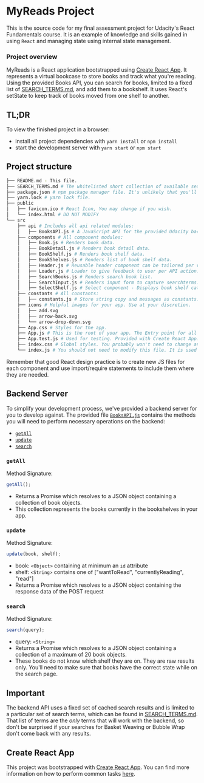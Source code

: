# MyReads Project

This is the source code for my final assessment project for Udacity's React Fundamentals course. It is an example of knowledge and skills gained in using `React` and managing state using internal state management.

### Project overview

MyReads is a React application bootstrapped using [Create React App](https://github.com/facebookincubator/create-react-app).
It represents a virtual bookcase to store books and track what you're reading. Using the provided Books API, you can search for books, limited to a fixed list of [SEARCH_TERMS.md](SEARCH_TERMS.md), and add them to a bookshelf.
It uses React's setState to keep track of books moved from one shelf to another.

## TL;DR

To view the finished project in a browser:

* install all project dependencies with `yarn install` or `npm install`
* start the development server with `yarn start` or `npm start`

## Project structure

```bash
├── README.md - This file.
├── SEARCH_TERMS.md # The whitelisted short collection of available search terms for you to use with your app.
├── package.json # npm package manager file. It's unlikely that you'll need to modify this.
├── yarn.lock # yarn lock file.
├── public
│   ├── favicon.ico # React Icon, You may change if you wish.
│   └── index.html # DO NOT MODIFY
└── src
    ├── api # Includes all api related modules:
    │   ├── BooksAPI.js # A JavaScript API for the provided Udacity backend. Instructions for the methods are below.
    ├── components # All component modules:
    │   ├── Book.js # Renders book data.
    │   ├── BookDetail.js # Renders book detail data.
    │   ├── BookShelf.js # Renders book shelf data.
    │   ├── BookShelves.js # Renders list of book shelf data.
    │   ├── Header.js # Reusable header component can be tailored per view.
    │   ├── Loader.js # Loader to give feedback to user per API action.
    │   ├── SearchBooks.js # Renders search book list.
    │   ├── SearchInput.js # Renders input form to capture searchterms.
    │   ├── SelectShelf.js # Select component - Displays book shelf category options and handles shelf selection.
    ├── constants # All constants:
    │   ├── constants.js # Store string copy and messages as constants.
    ├── icons # Helpful images for your app. Use at your discretion.
    │   ├── add.svg
    │   ├── arrow-back.svg
    │   └── arrow-drop-down.svg
    ├── App.css # Styles for the app.
    ├── App.js # This is the root of your app. The Entry point for all routes.
    ├── App.test.js # Used for testing. Provided with Create React App. Testing is encouraged, but not required.
    ├── index.css # Global styles. You probably won't need to change anything here.
    └── index.js # You should not need to modify this file. It is used for DOM rendering only.
```

Remember that good React design practice is to create new JS files for each component and use import/require statements to include them where they are needed.

## Backend Server

To simplify your development process, we've provided a backend server for you to develop against. The provided file [`BooksAPI.js`](src/BooksAPI.js) contains the methods you will need to perform necessary operations on the backend:

* [`getAll`](#getall)
* [`update`](#update)
* [`search`](#search)

### `getAll`

Method Signature:

```js
getAll();
```

* Returns a Promise which resolves to a JSON object containing a collection of book objects.
* This collection represents the books currently in the bookshelves in your app.

### `update`

Method Signature:

```js
update(book, shelf);
```

* book: `<Object>` containing at minimum an `id` attribute
* shelf: `<String>` contains one of ["wantToRead", "currentlyReading", "read"]
* Returns a Promise which resolves to a JSON object containing the response data of the POST request

### `search`

Method Signature:

```js
search(query);
```

* query: `<String>`
* Returns a Promise which resolves to a JSON object containing a collection of a maximum of 20 book objects.
* These books do not know which shelf they are on. They are raw results only. You'll need to make sure that books have the correct state while on the search page.

## Important

The backend API uses a fixed set of cached search results and is limited to a particular set of search terms, which can be found in [SEARCH_TERMS.md](SEARCH_TERMS.md). That list of terms are the _only_ terms that will work with the backend, so don't be surprised if your searches for Basket Weaving or Bubble Wrap don't come back with any results.

## Create React App

This project was bootstrapped with [Create React App](https://github.com/facebookincubator/create-react-app). You can find more information on how to perform common tasks [here](https://github.com/facebookincubator/create-react-app/blob/master/packages/react-scripts/template/README.md).
